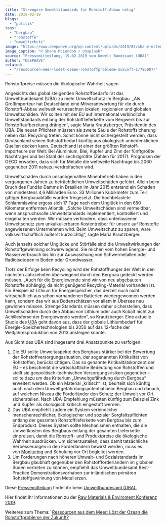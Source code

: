 ```yaml
---
title: "Strengere Umweltstandards für Rohstoff-Abbau nötig"
date: 2019-02-19
blogs: 
  - "politik"
tags: 
  - "bergbau"
  - "rohstoffe"
  - "umweltschutz"
image: "https://www.deepwave.org/wp-content/uploads/2019/02/shane-mclendon-EN1tF2EG-50-unsplash-scaled.jpg"
image_caption: "© Shane McLendon / Unsplash"
source: "Pressemitteilung, 19.02.2019 vom Umwelt Bundesamt (UBA)"
author: "DEEPWAVE"
related: 
  - "/ressourcen-meer-loest-ozean-rohstoffprobleme-zukunft-17796007/"
---
```


Rohstoffpreise müssen die ökologische Wahrheit sagen

Angesichts des global steigenden Rohstoffbedarfs rät das Umweltbundesamt (UBA) zu mehr Umweltschutz im Bergbau. „Als Großimporteur hat Deutschland eine Mitverantwortung für die durch Rohstoff-Abbau weltweit verursachten lokalen, regionalen und globalen Umweltschäden. Wir sollten mit der EU auf international verbindliche Umweltstandards entlang der Rohstofflieferkette vom Bergwerk bis zur Rohstoffaufbereitung drängen“, sagte Maria Krautzberger, Präsidentin des UBA. Die neuen Pflichten müssten als zweite Säule der Rohstoffsicherung neben das Recycling treten. Sonst könne nicht sichergestellt werden, dass Deutschland seinen Rohstoffbedarf künftig aus ökologisch unbedenklichen Quellen decken kann. Deutschland ist einer der größten Rohstoff-Importeure der Welt: Bei Aluminium, Blei, Kupfer und Zinn der fünftgrößte Nachfrager und bei Stahl der sechstgrößte (Zahlen für 2017). Prognosen der OECD erwarten, dass sich für Metalle die weltweite Nachfrage bis 2060 gegenüber 2011 nahezu verdreifachen wird.

Umweltschäden durch unsachgemäßen Minenbetrieb haben in den vergangenen Jahren zu beträchtlichen Umweltschäden geführt. Allein beim Bruch des Fundão Damms in Brasilien im Jahr 2015 entstand ein Schaden von mindestens 4,6 Milliarden Euro. 33 Millionen Kubikmeter zum Teil giftiger Bergbauabfälle wurden freigesetzt. Die hochbelastete Schlammlawine ergoss sich 17 Tage nach dem Unglück in den 650 Kilometer entfernten Atlantik. „Solche Umweltschäden sind vermeidbar, wenn anspruchsvolle Umweltstandards implementiert, kontrolliert und eingehalten werden. Wir müssen verhindern, dass unterlassener Umweltschutz zum unkalkulierbaren Kostentreiber für unsere auf Rohstoffe angewiesenen Unternehmen wird. Beim Umweltschutz zu sparen, wäre volkswirtschaftlich äußerst kurzsichtig“, sagte Maria Krautzberger.

Auch jenseits solcher Unglücke und Störfälle sind die Umweltwirkungen der Rohstoffgewinnung schwerwiegend. Sie reichen vom hohen Energie- und Wasserverbrauch bis hin zur Auswaschung von Schwermetallen oder Radioisotopen in Boden oder Grundwasser.

Trotz der Erfolge beim Recycling wird der Rohstoffhunger der Welt in den nächsten Jahrzehnten überwiegend durch den Bergbau gedeckt werden müssen. „Auch für die Energiewende sind wir von neu abgebauten Rohstoffe abhängig, da nicht genügend Recycling-Material vorhanden ist. Ein Beispiel ist Lithium für Energiespeicher, das derzeit noch nicht wirtschaftlich aus schon vorhandenen Batterien wiedergewonnen werden kann, sondern das wir aus Bodenschätzen vor allem in Übersee neu gewinnen müssen. Strenge Standards müssen daher sicherstellen, dass Umweltschäden durch den Abbau von Lithium oder auch Kobalt nicht zur Achillesferse der Energiewende werden“, so Krautzberger. Eine aktuelle Studie des [UBA](https://www.umweltbundesamt.de/service/glossar/u?tag=UBA#alphabar) geht davon aus, dass der globale Lithiumbedarf für Energie-Speichertechnologien bis 2050 auf das 12-fache der Weltjahresproduktion von 2013 ansteigen könnte.

Aus Sicht des UBA sind insgesamt drei Ansatzpunkte zu verfolgen:

1. Die EU sollte Umweltaspekte des Bergbaus stärker bei der Bewertung der Rohstoffversorgungssituation, der sogenannten Kritikalität von Rohstoffen, berücksichtigen. Das so genannte Kritikalitätskonzept der EU – es beschreibt die wirtschaftliche Bedeutung von Rohstoffen und stellt sie geopolitisch-technischen Versorgungsrisiken gegenüber – sollte dazu um das Kriterium „Umweltgefährdung durch Bergbau“ erweitert werden. Ob ein Material „kritisch“ ist, beurteilt sich künftig auch nach dem Umweltgefährdungspotential beim Bergbau und danach, auf welchem Niveau die Förderländer den Schutz der Umwelt vor Ort sicherstellen. Nach UBA-Empfehlung müssten künftig zum Beispiel Zink und Kupfer als ökologisch kritisch eingestuft werden.
2. Das UBA empfiehlt zudem ein System verbindlicher menschenrechtlicher, ökologischer und sozialer Sorgfaltspflichten entlang der gesamten Rohstofflieferkette vom Bergbau bis zum Endprodukt. Dieses System sollte Mechanismen enthalten, die die Umweltkosten des Bergbaus entlang der gesamten Lieferkette einpreisen, damit die Rohstoff- und Produktpreise die ökologische Wahrheit ausdrücken. Um sicherzustellen, dass damit tatsächliche Verbesserungen in den Förderländern bewirkt werden, muss es von [Monitoring](https://www.umweltbundesamt.de/service/glossar/m?tag=Monitoring#alphabar) und Schulung vor Ort begleitet werden.
3. Um Forderungen nach höheren Umwelt- und Sozialstandards im Bergbau glaubhaft gegenüber den Rohstoffförderländern im globalen Süden vertreten zu können, empfiehlt das Umweltbundesamt Best-Practice Demonstrationsvorhaben zur inländischen primären Rohstoffgewinnung von Metallerzen.

Diese [Pressemitteilung](https://www.umweltbundesamt.de/presse/pressemitteilungen/strengere-umweltstandards-fuer-rohstoff-abbau) findet ihr beim [Umweltbundesamt (UBA).](https://www.umweltbundesamt.de/)

Hier findet ihr Informationen zu der [Raw Materials & Enviroment Konferenz 2019](https://www.umweltbundesamt.de/rawmaterialsconference).

Weiteres zum Thema:´ [Ressourcen aus dem Meer: Löst der Ozean die Rohstoffprobleme der Zukunft?](https://www.deepwave.org/ressourcen-meer-loest-ozean-rohstoffprobleme-zukunft-17796007/)
